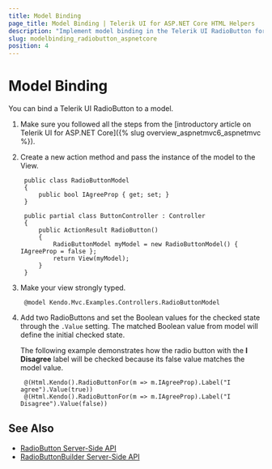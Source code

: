 ```yaml
---
title: Model Binding
page_title: Model Binding | Telerik UI for ASP.NET Core HTML Helpers
description: "Implement model binding in the Telerik UI RadioButton for ASP.NET MVC."
slug: modelbinding_radiobutton_aspnetcore
position: 4
---
```


# Model Binding

You can bind a Telerik UI RadioButton to a model.

1. Make sure you followed all the steps from the [introductory article on Telerik UI for ASP.NET Core]({% slug overview_aspnetmvc6_aspnetmvc %}).
1. Create a new action method and pass the instance of the model to the View.

        public class RadioButtonModel
        {
            public bool IAgreeProp { get; set; }
        }

        public partial class ButtonController : Controller
        {
            public ActionResult RadioButton()
            {
                RadioButtonModel myModel = new RadioButtonModel() { IAgreeProp = false };
                return View(myModel);
            }
        }

1. Make your view strongly typed.

        @model Kendo.Mvc.Examples.Controllers.RadioButtonModel

1. Add two RadioButtons and set the Boolean values for the checked state through the `.Value` setting. The matched Boolean value from model will define the initial checked state.

    The following example demonstrates how the radio button with the **I Disagree** label will be checked because its false value matches the model value.

        @(Html.Kendo().RadioButtonFor(m => m.IAgreeProp).Label("I agree").Value(true))
        @(Html.Kendo().RadioButtonFor(m => m.IAgreeProp).Label("I Disagree").Value(false))

## See Also

* [RadioButton Server-Side API](/api/radiobutton)
* [RadioButtonBuilder Server-Side API](https://docs.telerik.com/aspnet-core/api/Kendo.Mvc.UI.Fluent/RadioButtonBuilder)
